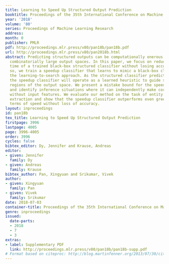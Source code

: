 ```yaml
---
title: Learning to Speed Up Structured Output Prediction
booktitle: Proceedings of the 35th International Conference on Machine Learning
year: '2018'
volume: '80'
series: Proceedings of Machine Learning Research
address: 
month: 0
publisher: PMLR
pdf: http://proceedings.mlr.press/v80/pan18b/pan18b.pdf
url: http://proceedings.mlr.press/v80/pan2018b.html
abstract: Predicting structured outputs can be computationally onerous due to the
  combinatorially large output spaces. In this paper, we focus on reducing the prediction
  time of a trained black-box structured classifier without losing accuracy. To do
  so, we train a speedup classifier that learns to mimic a black-box classifier under
  the learning-to-search approach. As the structured classifier predicts more examples,
  the speedup classifier will operate as a learned heuristic to guide search to favorable
  regions of the output space. We present a mistake bound for the speedup classifier
  and identify inference situations where it can independently make correct judgments
  without input features. We evaluate our method on the task of entity and relation
  extraction and show that the speedup classifier outperforms even greedy search in
  terms of speed without loss of accuracy.
layout: inproceedings
id: pan18b
tex_title: Learning to Speed Up Structured Output Prediction
firstpage: 3996
lastpage: 4005
page: 3996-4005
order: 3996
cycles: false
bibtex_editor: Dy, Jennifer and Krause, Andreas
editor:
- given: Jennifer
  family: Dy
- given: Andreas
  family: Krause
bibtex_author: Pan, Xingyuan and Srikumar, Vivek
author:
- given: Xingyuan
  family: Pan
- given: Vivek
  family: Srikumar
date: 2018-07-03
container-title: Proceedings of the 35th International Conference on Machine Learning
genre: inproceedings
issued:
  date-parts:
  - 2018
  - 7
  - 3
extras:
- label: Supplementary PDF
  link: http://proceedings.mlr.press/v80/pan18b/pan18b-supp.pdf
# Format based on citeproc: http://blog.martinfenner.org/2013/07/30/citeproc-yaml-for-bibliographies/
---
```

